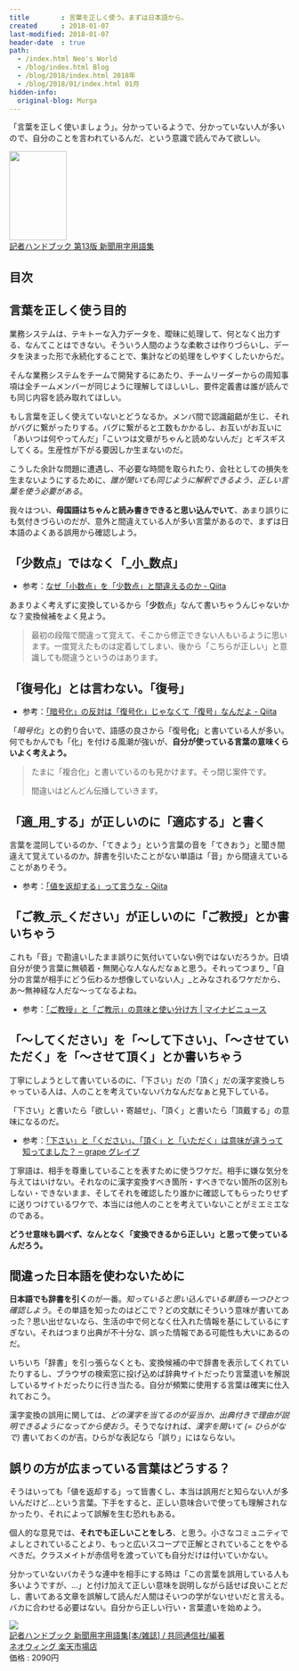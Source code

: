 ```yaml
---
title        : 言葉を正しく使う。まずは日本語から。
created      : 2018-01-07
last-modified: 2018-01-07
header-date  : true
path:
  - /index.html Neo's World
  - /blog/index.html Blog
  - /blog/2018/index.html 2018年
  - /blog/2018/01/index.html 01月
hidden-info:
  original-blog: Murga
---
```


「言葉を正しく使いましょう」。分かっているようで、分かっていない人が多いので、自分のことを言われているんだ、という意識で読んでみて欲しい。

<div class="ad-amazon">
  <div class="ad-amazon-image">
    <a href="https://www.amazon.co.jp/dp/4764106876?tag=neos21-22&amp;linkCode=osi&amp;th=1&amp;psc=1">
      <img src="https://m.media-amazon.com/images/I/31qnWsKQ7FL._SL160_.jpg" width="103" height="160">
    </a>
  </div>
  <div class="ad-amazon-info">
    <div class="ad-amazon-title">
      <a href="https://www.amazon.co.jp/dp/4764106876?tag=neos21-22&amp;linkCode=osi&amp;th=1&amp;psc=1">記者ハンドブック 第13版 新聞用字用語集</a>
    </div>
  </div>
</div>

## 目次

## 言葉を正しく使う目的

業務システムは、テキトーな入力データを、曖昧に処理して、何となく出力する、なんてことはできない。そういう人間のような柔軟さは作りづらいし、データを決まった形で永続化することで、集計などの処理をしやすくしたいからだ。

そんな業務システムをチームで開発するにあたり、チームリーダーからの周知事項は全チームメンバーが同じように理解してほしいし、要件定義書は誰が読んでも同じ内容を読み取れてほしい。

もし言葉を正しく使えていないとどうなるか。メンバ間で認識齟齬が生じ、それがバグに繋がったりする。バグに繋がると工数もかかるし、お互いがお互いに「あいつは何やってんだ」「こいつは文章がちゃんと読めないんだ」とギスギスしてくる。生産性が下がる要因しか生まないのだ。

こうした余計な問題に遭遇し、不必要な時間を取られたり、会社としての損失を生まないようにするために、_誰が聞いても同じように解釈できるよう、正しい言葉を使う必要がある_。

我々はつい、**母国語はちゃんと読み書きできると思い込んでいて**、あまり誤りにも気付きづらいのだが、意外と間違えている人が多い言葉があるので、まずは日本語のよくある誤用から確認しよう。

## 「**少**数点」ではなく「_小_数点」

- 参考：[なぜ「小数点」を「少数点」と間違えるのか - Qiita](https://qiita.com/yaju/items/be04219f8e0871df1306)

あまりよく考えずに変換しているから「**少**数点」なんて書いちゃうんじゃないかな？変換候補をよく見よう。

> 最初の段階で間違って覚えて、そこから修正できない人もいるように思います。一度覚えたものは定着してしまい、後から「こちらが正しい」と意識しても間違うというのはあります。

## 「復号**化**」とは言わない。「復号」

- 参考：[「暗号化」の反対は「復号化」じゃなくて「復号」なんだよ - Qiita](https://qiita.com/shojit/items/13ef9deebcae71a4f0cb)

「_暗号化_」との釣り合いで、語感の良さから「復号**化**」と書いている人が多い。何でもかんでも「化」を付ける風潮が強いが、**自分が使っている言葉の意味くらいよく考えよう。**

> たまに「複合化」と書いているのも見かけます。そっ閉じ案件です。
> 
> 間違いはどんどん伝播していきます。

## 「適_用_する」が正しいのに「適**応**する」と書く

言葉を混同しているのか、「てきよう」という言葉の音を「てきおう」と聞き間違えて覚えているのか。辞書を引いたことがない単語は「音」から間違えていることがありそう。

- 参考：[「値を返却する」って言うな - Qiita](https://qiita.com/scivola/items/d9f26ea13691f8c5e6a4)

## 「ご教_示_ください」が正しいのに「ご教**授**」とか書いちゃう

これも「音」で勘違いしたまま誤りに気付いていない例ではないだろうか。日頃自分が使う言葉に無頓着・無関心な人なんだなぁと思う。それってつまり_「自分の言葉が相手にどう伝わるか想像していない人」_とみなされるワケだから、あ～無神経な人だな～ってなるよね。

- 参考：[「ご教授」と「ご教示」の意味と使い分け方 | マイナビニュース](https://news.mynavi.jp/article/20150524-a072/)

## 「～してください」を「～して下さい」、「～させていただく」を「～させて頂く」とか書いちゃう

丁寧にしようとして書いているのに、「下さい」だの「頂く」だの漢字変換しちゃっている人は、人のことを考えていないバカなんだなぁと見下している。

「下さい」と書いたら「欲しい・寄越せ」、「頂く」と書いたら「頂戴する」の意味になるのだ。

- 参考：[「下さい」と「ください」、「頂く」と「いただく」は意味が違うって知ってました？ – grape グレイプ](https://grapee.jp/383565)

丁寧語は、相手を尊重していることを表すために使うワケだ。相手に嫌な気分を与えてはいけない。それなのに漢字変換すべき箇所・すべきでない箇所の区別もしない・できないまま、そしてそれを確認したり誰かに確認してもらったりせずに送りつけているワケで、本当には他人のことを考えていないことがミエミエなのである。

**どうせ意味も調べず、なんとなく「変換できるから正しい」と思って使っているんだろう。**

## 間違った日本語を使わないために

**日本語でも辞書を引く**のが一番。_知っていると思い込んでいる単語も一つひとつ確認しよう_。その単語を知ったのはどこで？どの文献にそういう意味が書いてあった？思い出せないなら、生活の中で何となく仕入れた情報を基にしているにすぎない。それはつまり出典が不十分な、誤った情報である可能性も大いにあるのだ。

いちいち「辞書」を引っ張らなくとも、変換候補の中で辞書を表示してくれていたりするし、ブラウザの検索窓に投げ込めば辞典サイトだったり言葉遣いを解説しているサイトだったりに行き当たる。自分が頻繁に使用する言葉は確実に仕入れておこう。

漢字変換の誤用に関しては、_どの漢字を当てるのが妥当か、出典付きで理由が説明できるようになってから使おう_。そうでなければ、_漢字を開いて (= ひらがなで)_ 書いておくのが吉。ひらがな表記なら「誤り」にはならない。

## 誤りの方が広まっている言葉はどうする？

そうはいっても「値を返却する」って皆書くし、本当は誤用だと知らない人が多いんだけど…という言葉。下手をすると、正しい意味合いで使っても理解されなかったり、それによって誤解を生む恐れもある。

個人的な意見では、**それでも正しいことをしろ**、と思う。小さなコミュニティでよしとされていることより、もっと広いスコープで正解とされていることをやるべきだ。クラスメイトが赤信号を渡っていても自分だけは付いていかない。

分かっていないバカそうな連中を相手にする時は「この言葉を誤用している人も多いようですが、…」と付け加えて正しい意味を説明しながら話せば良いことだし、書いてある文章を誤解して読んだ人間はそいつの学がないせいだと言える。バカに合わせる必要はない。自分から正しい行い・言葉遣いを始めよう。

<div class="ad-rakuten">
  <div class="ad-rakuten-image">
    <a href="https://hb.afl.rakuten.co.jp/hgc/g00q63a2.waxycf53.g00q63a2.waxydbf3/?pc=https%3A%2F%2Fitem.rakuten.co.jp%2Fneowing-r%2Fneobk-1931690%2F&amp;m=http%3A%2F%2Fm.rakuten.co.jp%2Fneowing-r%2Fi%2F13439083%2F">
      <img src="https://thumbnail.image.rakuten.co.jp/@0_mall/neowing-r/cabinet/item_img_1007/neobk-1931690.jpg?_ex=128x128">
    </a>
  </div>
  <div class="ad-rakuten-info">
    <div class="ad-rakuten-title">
      <a href="https://hb.afl.rakuten.co.jp/hgc/g00q63a2.waxycf53.g00q63a2.waxydbf3/?pc=https%3A%2F%2Fitem.rakuten.co.jp%2Fneowing-r%2Fneobk-1931690%2F&amp;m=http%3A%2F%2Fm.rakuten.co.jp%2Fneowing-r%2Fi%2F13439083%2F">記者ハンドブック 新聞用字用語集[本/雑誌] / 共同通信社/編著</a>
    </div>
    <div class="ad-rakuten-shop">
      <a href="https://hb.afl.rakuten.co.jp/hgc/g00q63a2.waxycf53.g00q63a2.waxydbf3/?pc=https%3A%2F%2Fwww.rakuten.co.jp%2Fneowing-r%2F&amp;m=http%3A%2F%2Fm.rakuten.co.jp%2Fneowing-r%2F">ネオウィング 楽天市場店</a>
    </div>
    <div class="ad-rakuten-price">価格 : 2090円</div>
  </div>
</div>
